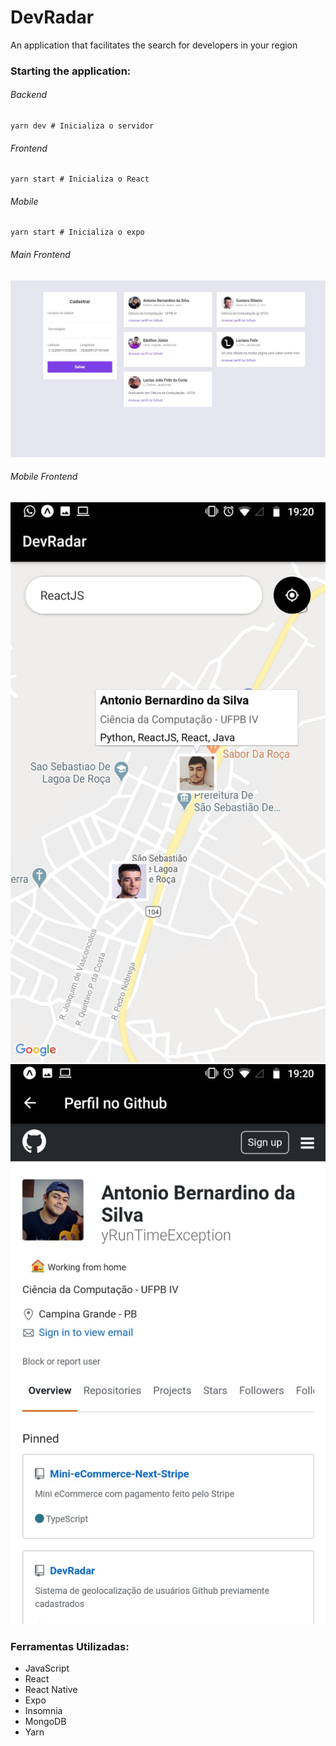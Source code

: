 <h1>DevRadar</h1>
<span>An application that facilitates the search for developers in your region</span>


<h3>Starting the application:</h3>
<h6>Backend</h6>

```
yarn dev # Inicializa o servidor
```

<h6>Frontend</h6>

```
yarn start # Inicializa o React
```

<h6>Mobile</h6>

```
yarn start # Inicializa o expo
```
<h6>Main Frontend</h6>
<img src="/img/Web.png"/>

</br>

<h6>Mobile Frontend</h6>
<p aling="center">
<img src="/img/Phone1.png" alt="Phone 1"/>
<img src="/img/Phone2.png" alt="Phone 2"/>

</p>

<h3>Ferramentas Utilizadas:</h3>
<ul>
  <li>JavaScript</li>
  <li>React</li>
  <li>React Native</li>
  <li>Expo</li>
  <li>Insomnia</li>
  <li>MongoDB</li>
  <li>Yarn</li>
</ul>
